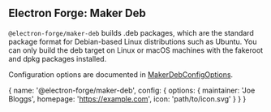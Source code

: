 ## Electron Forge: Maker Deb

`@electron-forge/maker-deb` builds .deb packages, which are the standard package format for Debian-based Linux distributions such as Ubuntu. You can only build the deb target on Linux or macOS machines with the fakeroot and dpkg packages installed.

Configuration options are documented in [MakerDebConfigOptions](https://js.electronforge.io/interfaces/_electron_forge_maker_deb._internal_.MakerDebConfigOptions.html).

{
  name: '@electron-forge/maker-deb',
  config: {
    options: {
      maintainer: 'Joe Bloggs',
      homepage: 'https://example.com',
      icon: 'path/to/icon.svg'
    }
  }
}